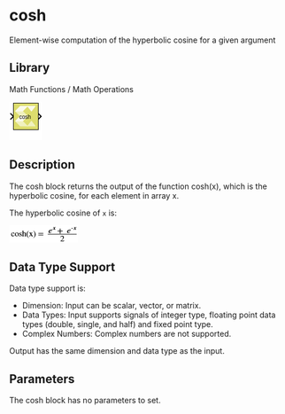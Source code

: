 # cosh

Element-wise computation of the hyperbolic cosine for a given argument

## Library

Math Functions / Math Operations

![](./Images/block.png)

## Description

The cosh block returns the output of the function cosh(x), which is the
hyperbolic cosine, for each element in array x.

The hyperbolic cosine of `x` is:

![](./Images/ynj1532106555820.png)

## Data Type Support

Data type support is:

- Dimension: Input can be scalar, vector, or matrix.
- Data Types: Input supports signals of integer type, floating point
  data types (double, single, and half) and fixed point type.
- Complex Numbers: Complex numbers are not supported.

Output has the same dimension and data type as the input.

## Parameters

The cosh block has no parameters to set.
